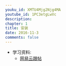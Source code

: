 ```yaml
---
youku_id: XMTU4Mjg2Njg4MA
youtube_id: 1PC3etgLwVc
description: 
chapter: 1
title: 安装
date: 2016-11-3
comments: false
---
```

* 学习资料:
  * [网易云跟帖](https://gentie.163.com/)

<div id="cloud-tie-wrapper" class="cloud-tie-wrapper"></div>
<script src="https://img1.ws.126.net/f2e/tie/yun/sdk/loader.js"></script>
<script>
var cloudTieConfig = {
  url:  "{{site.url}}{{page.url}}", 
  sourceId: "{{page.url}}",
  productKey: "7ec85e7652dc4f3889d6e3d66b19953d",
  target: "cloud-tie-wrapper"
};
var yunManualLoad = true;
Tie.loader("aHR0cHM6Ly9hcGkuZ2VudGllLjE2My5jb20vcGMvbGl2ZXNjcmlwdC5odG1s", true);
</script>